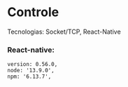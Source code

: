 # Controle
  Tecnologias: Socket/TCP, React-Native
  
  ### React-native:
    version: 0.56.0,
    node: '13.9.0',
    npm: '6.13.7',
 
